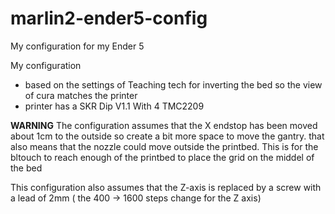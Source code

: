 # marlin2-ender5-config
My configuration for my Ender 5

My configuration
 - based on the settings of Teaching tech for inverting the bed so the view of cura matches the printer
 - printer has a SKR Dip V1.1 With 4 TMC2209


**WARNING**
The configuration assumes that the X endstop has been moved about 1cm to the
outside so create a bit more space to move the gantry.  that also means that
the nozzle could move outside the printbed. This is for the bltouch to reach
enough of the printbed to place the grid on the middel of the bed

This configuration also assumes that the Z-axis is replaced by a screw with 
a lead of 2mm ( the 400 -> 1600 steps change for the Z axis)
